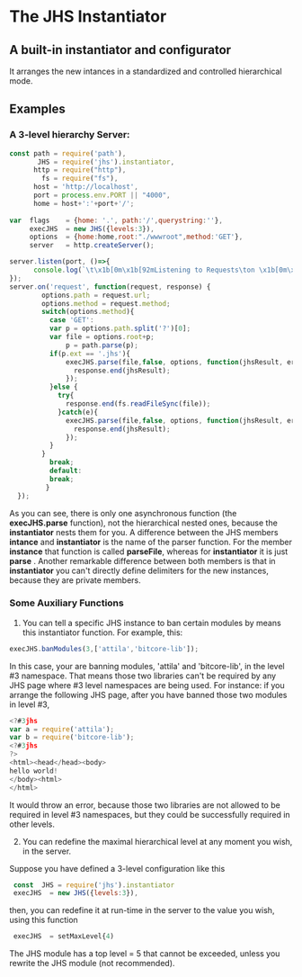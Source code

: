 # The JHS Instantiator
## A built-in instantiator and configurator 
It arranges the new intances in a standardized and controlled hierarchical mode.

## Examples 
### A 3-level hierarchy Server:

```javascript
const path = require('path'),
       JHS = require('jhs').instantiator,
      http = require("http"),
        fs = require("fs"),
      host = 'http://localhost',
      port = process.env.PORT || "4000",
      home = host+':'+port+'/';
  
var  flags    = {home: '.', path:'/',querystring:''},
     execJHS  = new JHS({levels:3}),
     options  = {home:home,root:"./wwwroot",method:'GET'},
     server   = http.createServer();

server.listen(port, ()=>{
      console.log(`\t\x1b[0m\x1b[92mListening to Requests\ton \x1b[0m\x1b[93m${home}\x1b[0m`);
});
server.on('request', function(request, response) {
        options.path = request.url;
        options.method = request.method;
        switch(options.method){
          case 'GET':
          var p = options.path.split('?')[0];
          var file = options.root+p;
              p = path.parse(p);
          if(p.ext == '.jhs'){
              execJHS.parse(file,false, options, function(jhsResult, err){  
                response.end(jhsResult);
              });     
          }else {
            try{
              response.end(fs.readFileSync(file));             
            }catch(e){
              execJHS.parse(file,false, options, function(jhsResult, err){  
                response.end(jhsResult);
              });   
          }
        }
          break;
          default:
          break;
         }
  });
```
As you can see, there is only one asynchronous function (the **execJHS.parse** function), not the hierarchical nested ones, because the **instantiator** nests them for you. A difference between the JHS members **intance** and **instantiator** is the name of the parser function. For the member **instance** that function is called **parseFile**, whereas for **instantiator** it is just **parse** . Another remarkable difference between both members is that in **instantiator** you can't directly define delimiters for the new instances, because they are private members.

### Some Auxiliary Functions

1. You can tell a specific JHS instance to ban certain modules by means this instantiator function. For example, this:
```javascript 
execJHS.banModules(3,['attila','bitcore-lib']);
```
In this case, your are banning modules, 'attila' and 'bitcore-lib', in the level #3 namespace. That means those two libraries can't be required  by any 
JHS page where #3 level namespaces are being used. For instance: if you arrange the following JHS page, after you have banned those two modules in level #3, 
```javascript 
<?#3jhs
var a = require('attila');
var b = require('bitcore-lib');
<?#3jhs
?>
<html><head</head><body>
hello world!
</body><html>
</html>
```
It would throw an error, because those two libraries are not allowed to be required in level #3 namespaces, but they could be successfully required in other levels.

2. You can redefine the maximal hierarchical level at any moment you wish, in the server.

Suppose you have defined a 3-level configuration like this 
```javascript
 const  JHS = require('jhs').instantiator
 execJHS  = new JHS({levels:3}),
```
then, you can redefine it at run-time in the server to the value you wish, using this function 
```javascript
 execJHS  = setMaxLevel{4)
```
The JHS module has a top level = 5 that cannot be exceeded, unless you rewrite the JHS module (not recommended).
